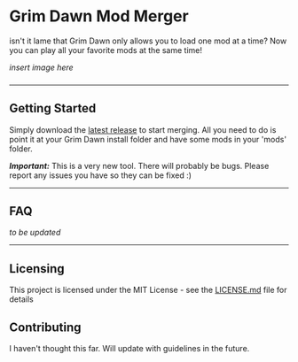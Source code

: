 ﻿# Grim Dawn Mod Merger

isn't it lame that Grim Dawn only allows you to load one mod at a time? Now you can play all your favorite mods at the same time!

*insert image here*

###
---
## Getting Started

Simply download the [latest release](https://github.com/LazyGuyWithRSI/grim_dawn_mod_merger/releases) to start merging. All you need to do is point it at your Grim Dawn install folder and have some mods in your 'mods' folder.


***Important:*** This is a very new tool. There will probably be bugs. Please report any issues you have so they can be fixed :)

---
## FAQ

*to be updated*

---
## Licensing
This project is licensed under the MIT License - see the [LICENSE.md](LICENSE.md) file for details

## Contributing

I haven't thought this far. Will update with guidelines in the future.
